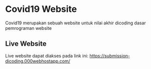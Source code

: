 # Covid19 Website
Covid19 merupakan sebuah website untuk nilai akhir dicoding dasar pemrograman website
## Live Website
Live website dapat diakses pada link ini: https://submission-dicoding.000webhostapp.com/

